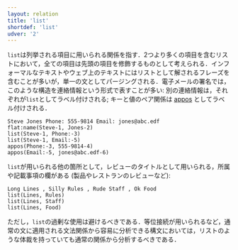 ```yaml
---
layout: relation
title: 'list'
shortdef: 'list'
udver: '2'
---
```


`list`は列挙される項目に用いられる関係を指す．2つより多くの項目を含むリストにおいて，全ての項目は先頭の項目を修飾するものとして考えられる．インフォーマルなテキストやウェブ上のテキストにはリストとして解されるフレーズを含むことが多いが，単一の文としてパージングされる．電子メールの署名では，このような構造を連絡情報という形式で表すことが多い: 別の連絡情報は，それぞれが`list`としてラベル付けされる; キーと値のペア関係は [appos]() としてラベル付けされる．

~~~ sdparse
Steve Jones Phone: 555-9814 Email: jones@abc.edf
flat:name(Steve-1, Jones-2)
list(Steve-1, Phone:-3)
list(Steve-1, Email:-5)
appos(Phone:-3, 555-9814-4)
appos(Email:-5, jones@abc.edf-6)
~~~

`list`が用いられる他の箇所として，レビューのタイトルとして用いられる，所属や記載事項の欄がある (製品やレストランのレビューなど):

~~~ sdparse
Long Lines , Silly Rules , Rude Staff , Ok Food
list(Lines, Rules)
list(Lines, Staff)
list(Lines, Food)
~~~

ただし，`list`の過剰な使用は避けるべきである．等位接続が用いられるなど，通常の文に適用される文法関係から容易に分析できる構文においては，リストのような体裁を持っていても通常の関係から分析するべきである．